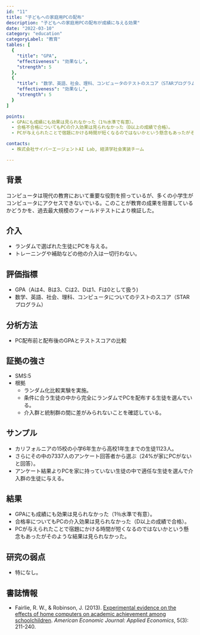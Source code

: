 ```yaml
---
id: "11"
title: "子どもへの家庭用PCの配布"
description: "子どもへの家庭用PCの配布が成績に与える効果"
date: "2022-03-10"
category: "education"
categoryLabel: "教育"
tables: [
  {
    "title": "GPA",
    "effectiveness": "効果なし",
    "strength": 5
  },
  {
    "title": "数学、英語、社会、理科、コンピュータのテストのスコア（STARプログラム）",
    "effectiveness": "効果なし",
    "strength": 5
  }
]

points:
  - GPAにも成績にも効果は見られなかった（1％水準で有意）。
  - 合格不合格についてもPCの介入効果は見られなかった（D以上の成績で合格）。
  - PCが与えられたことで宿題にかける時間が短くなるのではないかという懸念もあったがそのような結果は見られなかった。

contacts:
  - 株式会社サイバーエージェントAI Lab, 経済学社会実装チーム

---
```


## 背景
コンピュータは現代の教育において重要な役割を担っているが、多くの小学生がコンピュータにアクセスできないでいる。このことが教育の成果を阻害しているかどうかを、過去最大規模のフィールドテストにより検証した。

## 介入
- ランダムで選ばれた生徒にPCを与える。
- トレーニングや補助などの他の介入は一切行わない。

## 評価指標
- GPA（Aは4、Bは3、Cは2、Dは1、Fは0として扱う)
- 数学、英語、社会、理科、コンピュータについてのテストのスコア（STARプログラム）

## 分析方法
- PC配布前と配布後のGPAとテストスコアの比較

## 証拠の強さ
- SMS:5
- 根拠 
    - ランダム化比較実験を実施。
    - 条件に合う生徒の中から完全にランダムでPCを配布する生徒を選んでいる。
    - 介入群と統制群の間に差がみられないことを確認している。

## サンプル
- カリフォルニアの15校の小学6年生から高校1年生までの生徒1123人。
- さらにその中の7337人のアンケート回答者から選ぶ（24%が家にPCがないと回答）。
- アンケート結果よりPCを家に持っていない生徒の中で適任な生徒を選んで介入群の生徒に与える。

## 結果
- GPAにも成績にも効果は見られなかった（1％水準で有意）。
- 合格率についてもPCの介入効果は見られなかった（D以上の成績で合格）。
- PCが与えられたことで宿題にかける時間が短くなるのではないかという懸念もあったがそのような結果は見られなかった。


## 研究の弱点
- 特になし。

## 書誌情報
- Fairlie, R. W., & Robinson, J. (2013). [Experimental evidence on the effects of home computers on academic achievement among schoolchildren](https://www.aeaweb.org/articles?id=10.1257/app.5.3.211). *American Economic Journal: Applied Economics*, 5(3): 211-240.